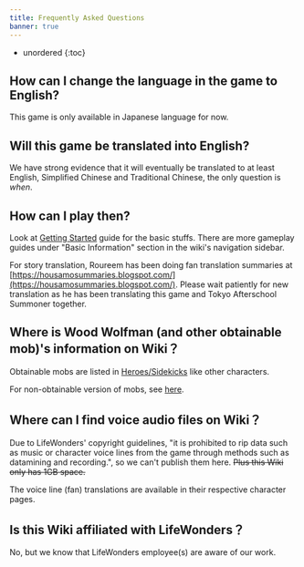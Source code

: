 ```yaml
---
title: Frequently Asked Questions
banner: true
---
```


* unordered
{:toc}

## How can I change the language in the game to English?

This game is only available in Japanese language for now.

## Will this game be translated into English?

We have strong evidence that it will eventually be translated to at least English, Simplified Chinese and Traditional Chinese,
the only question is *when*.

## How can I play then?

Look at [Getting Started](/guide/) guide for the basic stuffs. There are more gameplay guides under "Basic Information" section in
the wiki's navigation sidebar.

For story translation, Roureem has been doing fan translation summaries at [https://housamosummaries.blogspot.com/](https://housamosummaries.blogspot.com/).
Please wait patiently for new translation as he has been translating this game and Tokyo Afterschool Summoner together.

## Where is Wood Wolfman (and other obtainable mob)'s information on Wiki？

Obtainable mobs are listed in [Heroes/Sidekicks](/charas/) like other characters.

For non-obtainable version of mobs, see [here](/mobs/).

## Where can I find voice audio files on Wiki？

Due to LifeWonders' copyright guidelines, "it is prohibited to rip data such as music or character voice lines from the game through methods such as datamining and recording.",
so we can't publish them here. ~~Plus this Wiki only has 1GB space.~~

The voice line (fan) translations are available in their respective character pages.

## Is this Wiki affiliated with LifeWonders？

No, but we know that LifeWonders employee(s) are aware of our work.
